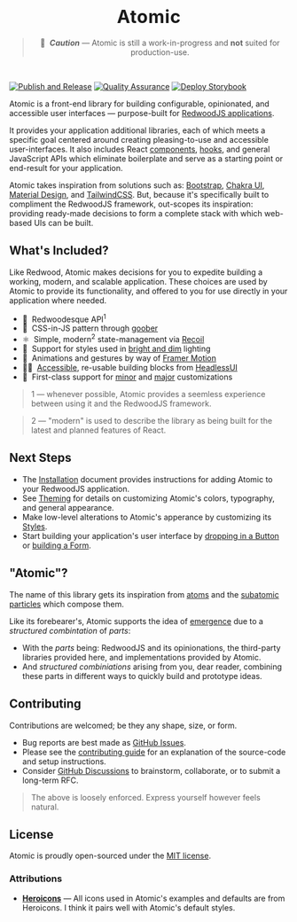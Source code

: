 <div align="center">

  <h1>
    <span style="font-size:2rem;font-weight:bold;letter-spacing:0.05rem;">Atomic</span>
  </h1>

  > 🚧 &nbsp;***Caution*** — Atomic is still a work-in-progress and **not** suited for production-use.
  
  <br />
</div>

[![Publish and Release](https://github.com/LockTech/atomic/actions/workflows/publish.yml/badge.svg?branch=main)](https://github.com/LockTech/atomic/actions/workflows/publish.yml)
[![Quality Assurance](https://github.com/LockTech/atomic/actions/workflows/pr.yml/badge.svg)](https://github.com/LockTech/atomic/actions/workflows/pr.yml)
[![Deploy Storybook](https://github.com/LockTech/atomic/actions/workflows/storybook.yml/badge.svg)](https://github.com/LockTech/atomic/actions/workflows/storybook.yml)


Atomic is a front-end library for building configurable, opinionated, and accessible user interfaces — purpose-built for [RedwoodJS applications](https://github.com/redwoodjs/redwood).

It provides your application additional libraries, each of which meets a specific goal centered around creating pleasing-to-use and accessible user-interfaces. It also includes React [components](https://reactjs.org/docs/components-and-props.html), [hooks](https://reactjs.org/docs/hooks-intro.html), and general JavaScript APIs which eliminate boilerplate and serve as a starting point or end-result for your application.

Atomic takes inspiration from solutions such as: [Bootstrap](https://getbootstrap.com/), [Chakra UI](https://chakra-ui.com/), [Material Design](http://material.io/), and [TailwindCSS](https://tailwindcss.com/). But, because it's specifically built to compliment the RedwoodJS framework, out-scopes its inspiration: providing ready-made decisions to form a complete stack with which web-based UIs can be built.

## What's Included?

Like Redwood, Atomic makes decisions for you to expedite building a working, modern, and scalable application. These choices are used by Atomic to provide its functionality, and offered to you for use directly in your application where needed.

- 🌲 &nbsp;Redwoodesque API<sup>1</sup>
- 🥜 &nbsp;CSS-in-JS pattern through [goober](https://github.com/cristianbote/goober)
- ⚛️ &nbsp;Simple, modern<sup>2</sup> state-management via [Recoil](https://github.com/facebookexperimental/Recoil)
- 🌙 &nbsp;Support for styles used in [bright and dim](https://locktech.github.io/atomic/?path=/story/guides-color-mode--page) lighting
- 💫 &nbsp;Animations and gestures by way of [Framer Motion](https://github.com/framer/motion)
- 🐕‍🦺 &nbsp;[Accessible](https://www.w3.org/TR/wai-aria-practices/#aria_ex), re-usable building blocks from [HeadlessUI](https://github.com/tailwindlabs/headlessui)
- 🥂 &nbsp;First-class support for [minor](https://locktech.github.io/atomic/?path=/story/customize-theming--page) and [major](https://locktech.github.io/atomic/?path=/story/customize-styling--page) customizations

> 1 — whenever possible, Atomic provides a seemless experience between using it and the RedwoodJS framework.

> 2 — "modern" is used to describe the library as being built for the latest and planned features of React.

<!-- - 🪑 &nbsp;Build extenable datagrids and tables with [React Table](https://github.com/TanStack/react-table) -->
<!-- - ⛵ &nbsp;Position non-disruptive, floating content using [Floating UI](https://github.com/floating-ui/floating-ui) -->

## Next Steps

- The [Installation](https://locktech.github.io/atomic/?path=/story/installation--page) document provides instructions for adding Atomic to your RedwoodJS application.
- See [Theming](https://locktech.github.io/atomic/?path=/story/customize-theming--page) for details on customizing Atomic's colors, typography, and general appearance.
- Make low-level alterations to Atomic's apperance by customizing its [Styles](https://locktech.github.io/atomic/?path=/story/customize-styling--page).
- Start building your application's user interface by [dropping in a Button](https://locktech.github.io/atomic/?path=/story/components-button--default) or [building a Form](https://locktech.github.io/atomic/?path=/story/components-forms--default).

## "Atomic"?

The name of this library gets its inspiration from [atoms](https://en.wikipedia.org/wiki/Atom)
and the [subatomic particles](https://en.wikipedia.org/wiki/Subatomic_particle) which compose them.

Like its forebearer's, Atomic supports the idea of [emergence](https://en.wikipedia.org/wiki/Emergence) due to a _structured combintation_ of _parts_:

- With the _parts_ being: RedwoodJS and its opinionations, the third-party libraries provided here, and implementations provided by Atomic.
- And _structured combiniations_ arising from you, dear reader, combining these parts in different ways to quickly build and prototype ideas.

## Contributing

Contributions are welcomed; be they any shape, size, or form.

- Bug reports are best made as [GitHub Issues](https://github.com/LockTech/atomic/issues).
- Please see the [contributing guide](https://github.com/LockTech/atomic/blob/main/CONTRIBUTING.md) for an explanation of the source-code and setup instructions.
- Consider [GitHub Discussions](https://github.com/LockTech/atomic/discussions) to brainstorm, collaborate, or to submit a long-term RFC.

> The above is loosely enforced. Express yourself however feels natural.

## License

Atomic is proudly open-sourced under the [MIT license](https://github.com/LockTech/atomic/blob/main/LICENSE).

### Attributions

* [**Heroicons**](https://heroicons.com/) — All icons used in Atomic's examples and defaults are from Heroicons. I think it pairs well with Atomic's default styles.
